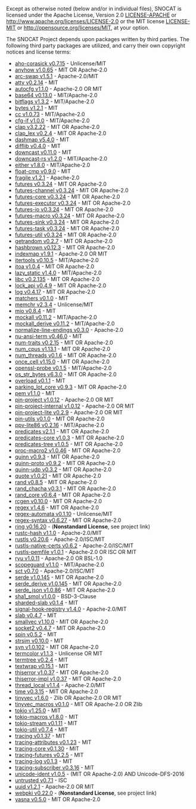 Except as otherwise noted (below and/or in individual files), SNOCAT is
licensed under the Apache License, Version 2.0 [LICENSE-APACHE](LICENSE-APACHE) or
http://www.apache.org/licenses/LICENSE-2.0 or the MIT license
[LICENSE-MIT](LICENSE-MIT) or http://opensource.org/licenses/MIT, at your option.


The SNOCAT Project depends upon packages written by third parties.
The following third party packages are utilized, and carry
their own copyright notices and license terms:


* [aho-corasick v0.7.15](https://github.com/BurntSushi/aho-corasick) - Unlicense/MIT
* [anyhow v1.0.65](https://github.com/dtolnay/anyhow) - MIT OR Apache-2.0
* [arc-swap v1.5.1](https://github.com/vorner/arc-swap) - Apache-2.0/MIT
* [atty v0.2.14](https://github.com/softprops/atty) - MIT
* [autocfg v1.1.0](https://github.com/cuviper/autocfg) - Apache-2.0 OR MIT
* [base64 v0.13.0](https://github.com/marshallpierce/rust-base64) - MIT/Apache-2.0
* [bitflags v1.3.2](https://github.com/bitflags/bitflags) - MIT/Apache-2.0
* [bytes v1.2.1](https://github.com/tokio-rs/bytes) - MIT
* [cc v1.0.73](https://github.com/alexcrichton/cc-rs) - MIT/Apache-2.0
* [cfg-if v1.0.0](https://github.com/alexcrichton/cfg-if) - MIT/Apache-2.0
* [clap v3.2.22](https://github.com/clap-rs/clap) - MIT OR Apache-2.0
* [clap_lex v0.2.4](https://github.com/clap-rs/clap/tree/master/clap_lex) - MIT OR Apache-2.0
* [dashmap v5.4.0](https://github.com/xacrimon/dashmap) - MIT
* [difflib v0.4.0](https://github.com/DimaKudosh/difflib) - MIT
* [downcast v0.11.0](https://github.com/fkoep/downcast-rs) - MIT
* [downcast-rs v1.2.0](https://github.com/marcianx/downcast-rs) - MIT/Apache-2.0
* [either v1.8.0](https://github.com/bluss/either) - MIT/Apache-2.0
* [float-cmp v0.9.0](https://github.com/mikedilger/float-cmp) - MIT
* [fragile v1.2.1](https://github.com/mitsuhiko/fragile) - Apache-2.0
* [futures v0.3.24](https://github.com/rust-lang/futures-rs) - MIT OR Apache-2.0
* [futures-channel v0.3.24](https://github.com/rust-lang/futures-rs) - MIT OR Apache-2.0
* [futures-core v0.3.24](https://github.com/rust-lang/futures-rs) - MIT OR Apache-2.0
* [futures-executor v0.3.24](https://github.com/rust-lang/futures-rs) - MIT OR Apache-2.0
* [futures-io v0.3.24](https://github.com/rust-lang/futures-rs) - MIT OR Apache-2.0
* [futures-macro v0.3.24](https://github.com/rust-lang/futures-rs) - MIT OR Apache-2.0
* [futures-sink v0.3.24](https://github.com/rust-lang/futures-rs) - MIT OR Apache-2.0
* [futures-task v0.3.24](https://github.com/rust-lang/futures-rs) - MIT OR Apache-2.0
* [futures-util v0.3.24](https://github.com/rust-lang/futures-rs) - MIT OR Apache-2.0
* [getrandom v0.2.7](https://github.com/rust-random/getrandom) - MIT OR Apache-2.0
* [hashbrown v0.12.3](https://github.com/rust-lang/hashbrown) - MIT OR Apache-2.0
* [indexmap v1.9.1](https://github.com/bluss/indexmap) - Apache-2.0 OR MIT
* [itertools v0.10.5](https://github.com/rust-itertools/itertools) - MIT/Apache-2.0
* [itoa v1.0.4](https://github.com/dtolnay/itoa) - MIT OR Apache-2.0
* [lazy_static v1.4.0](https://github.com/rust-lang-nursery/lazy-static.rs) - MIT/Apache-2.0
* [libc v0.2.135](https://github.com/rust-lang/libc) - MIT OR Apache-2.0
* [lock_api v0.4.9](https://github.com/Amanieu/parking_lot) - MIT OR Apache-2.0
* [log v0.4.17](https://github.com/rust-lang/log) - MIT OR Apache-2.0
* [matchers v0.1.0](https://github.com/hawkw/matchers) - MIT
* [memchr v2.3.4](https://github.com/BurntSushi/rust-memchr) - Unlicense/MIT
* [mio v0.8.4](https://github.com/tokio-rs/mio) - MIT
* [mockall v0.11.2](https://github.com/asomers/mockall) - MIT/Apache-2.0
* [mockall_derive v0.11.2](https://github.com/asomers/mockall) - MIT/Apache-2.0
* [normalize-line-endings v0.3.0](https://github.com/derekdreery/normalize-line-endings) - Apache-2.0
* [nu-ansi-term v0.46.0](https://github.com/nushell/nu-ansi-term) - MIT
* [num-traits v0.2.15](https://github.com/rust-num/num-traits) - MIT OR Apache-2.0
* [num_cpus v1.13.1](https://github.com/seanmonstar/num_cpus) - MIT OR Apache-2.0
* [num_threads v0.1.6](https://github.com/jhpratt/num_threads) - MIT OR Apache-2.0
* [once_cell v1.15.0](https://github.com/matklad/once_cell) - MIT OR Apache-2.0
* [openssl-probe v0.1.5](https://github.com/alexcrichton/openssl-probe) - MIT/Apache-2.0
* [os_str_bytes v6.3.0](https://github.com/dylni/os_str_bytes) - MIT OR Apache-2.0
* [overload v0.1.1](https://github.com/danaugrs/overload) - MIT
* [parking_lot_core v0.9.3](https://github.com/Amanieu/parking_lot) - MIT OR Apache-2.0
* [pem v1.1.0](https://github.com/jcreekmore/pem-rs.git) - MIT
* [pin-project v1.0.12](https://github.com/taiki-e/pin-project) - Apache-2.0 OR MIT
* [pin-project-internal v1.0.12](https://github.com/taiki-e/pin-project) - Apache-2.0 OR MIT
* [pin-project-lite v0.2.9](https://github.com/taiki-e/pin-project-lite) - Apache-2.0 OR MIT
* [pin-utils v0.1.0](https://github.com/rust-lang-nursery/pin-utils) - MIT OR Apache-2.0
* [ppv-lite86 v0.2.16](https://github.com/cryptocorrosion/cryptocorrosion) - MIT/Apache-2.0
* [predicates v2.1.1](https://github.com/assert-rs/predicates-rs) - MIT OR Apache-2.0
* [predicates-core v1.0.3](https://github.com/assert-rs/predicates-rs/tree/master/predicates-core) - MIT OR Apache-2.0
* [predicates-tree v1.0.5](https://github.com/assert-rs/predicates-rs/tree/master/predicates-tree) - MIT OR Apache-2.0
* [proc-macro2 v1.0.46](https://github.com/dtolnay/proc-macro2) - MIT OR Apache-2.0
* [quinn v0.9.3](https://github.com/quinn-rs/quinn) - MIT OR Apache-2.0
* [quinn-proto v0.9.2](https://github.com/quinn-rs/quinn) - MIT OR Apache-2.0
* [quinn-udp v0.3.2](https://github.com/quinn-rs/quinn) - MIT OR Apache-2.0
* [quote v1.0.21](https://github.com/dtolnay/quote) - MIT OR Apache-2.0
* [rand v0.8.5](https://github.com/rust-random/rand) - MIT OR Apache-2.0
* [rand_chacha v0.3.1](https://github.com/rust-random/rand) - MIT OR Apache-2.0
* [rand_core v0.6.4](https://github.com/rust-random/rand) - MIT OR Apache-2.0
* [rcgen v0.10.0](https://github.com/est31/rcgen) - MIT OR Apache-2.0
* [regex v1.4.6](https://github.com/rust-lang/regex) - MIT OR Apache-2.0
* [regex-automata v0.1.10](https://github.com/BurntSushi/regex-automata) - Unlicense/MIT
* [regex-syntax v0.6.27](https://github.com/rust-lang/regex) - MIT OR Apache-2.0
* [ring v0.16.20](https://github.com/briansmith/ring) - (**Nonstandard License**, see project link)
* [rustc-hash v1.1.0](https://github.com/rust-lang-nursery/rustc-hash) - Apache-2.0/MIT
* [rustls v0.20.6](https://github.com/rustls/rustls) - Apache-2.0/ISC/MIT
* [rustls-native-certs v0.6.2](https://github.com/ctz/rustls-native-certs) - Apache-2.0/ISC/MIT
* [rustls-pemfile v1.0.1](https://github.com/rustls/pemfile) - Apache-2.0 OR ISC OR MIT
* [ryu v1.0.11](https://github.com/dtolnay/ryu) - Apache-2.0 OR BSL-1.0
* [scopeguard v1.1.0](https://github.com/bluss/scopeguard) - MIT/Apache-2.0
* [sct v0.7.0](https://github.com/ctz/sct.rs) - Apache-2.0/ISC/MIT
* [serde v1.0.145](https://github.com/serde-rs/serde) - MIT OR Apache-2.0
* [serde_derive v1.0.145](https://github.com/serde-rs/serde) - MIT OR Apache-2.0
* [serde_json v1.0.86](https://github.com/serde-rs/json) - MIT OR Apache-2.0
* [sha1_smol v1.0.0](https://github.com/mitsuhiko/sha1-smol) - BSD-3-Clause
* [sharded-slab v0.1.4](https://github.com/hawkw/sharded-slab) - MIT
* [signal-hook-registry v1.4.0](https://github.com/vorner/signal-hook) - Apache-2.0/MIT
* [slab v0.4.7](https://github.com/tokio-rs/slab) - MIT
* [smallvec v1.10.0](https://github.com/servo/rust-smallvec) - MIT OR Apache-2.0
* [socket2 v0.4.7](https://github.com/rust-lang/socket2) - MIT OR Apache-2.0
* [spin v0.5.2](https://github.com/mvdnes/spin-rs.git) - MIT
* [strsim v0.10.0](https://github.com/dguo/strsim-rs) - MIT
* [syn v1.0.102](https://github.com/dtolnay/syn) - MIT OR Apache-2.0
* [termcolor v1.1.3](https://github.com/BurntSushi/termcolor) - Unlicense OR MIT
* [termtree v0.2.4](https://github.com/rust-cli/termtree) - MIT
* [textwrap v0.15.1](https://github.com/mgeisler/textwrap) - MIT
* [thiserror v1.0.37](https://github.com/dtolnay/thiserror) - MIT OR Apache-2.0
* [thiserror-impl v1.0.37](https://github.com/dtolnay/thiserror) - MIT OR Apache-2.0
* [thread_local v1.1.4](https://github.com/Amanieu/thread_local-rs) - Apache-2.0/MIT
* [time v0.3.15](https://github.com/time-rs/time) - MIT OR Apache-2.0
* [tinyvec v1.6.0](https://github.com/Lokathor/tinyvec) - Zlib OR Apache-2.0 OR MIT
* [tinyvec_macros v0.1.0](https://github.com/Soveu/tinyvec_macros) - MIT OR Apache-2.0 OR Zlib
* [tokio v1.25.0](https://github.com/tokio-rs/tokio) - MIT
* [tokio-macros v1.8.0](https://github.com/tokio-rs/tokio) - MIT
* [tokio-stream v0.1.11](https://github.com/tokio-rs/tokio) - MIT
* [tokio-util v0.7.4](https://github.com/tokio-rs/tokio) - MIT
* [tracing v0.1.37](https://github.com/tokio-rs/tracing) - MIT
* [tracing-attributes v0.1.23](https://github.com/tokio-rs/tracing) - MIT
* [tracing-core v0.1.30](https://github.com/tokio-rs/tracing) - MIT
* [tracing-futures v0.2.5](https://github.com/tokio-rs/tracing) - MIT
* [tracing-log v0.1.3](https://github.com/tokio-rs/tracing) - MIT
* [tracing-subscriber v0.3.16](https://github.com/tokio-rs/tracing) - MIT
* [unicode-ident v1.0.5](https://github.com/dtolnay/unicode-ident) - (MIT OR Apache-2.0) AND Unicode-DFS-2016
* [untrusted v0.7.1](https://github.com/briansmith/untrusted) - ISC
* [uuid v1.2.1](https://github.com/uuid-rs/uuid) - Apache-2.0 OR MIT
* [webpki v0.22.0](https://github.com/briansmith/webpki) - (**Nonstandard License**, see project link)
* [yasna v0.5.0](https://github.com/qnighy/yasna.rs) - MIT OR Apache-2.0
